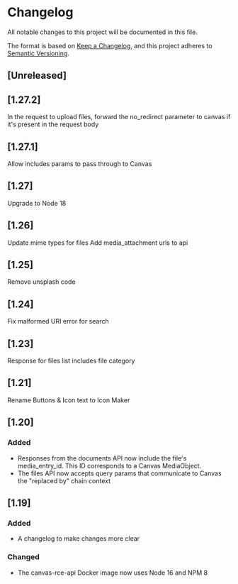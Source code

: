 # Changelog

All notable changes to this project will be documented in this file.

The format is based on [Keep a Changelog](https://keepachangelog.com/en/1.0.0/),
and this project adheres to [Semantic Versioning](https://semver.org/spec/v2.0.0.html).

## [Unreleased]

## [1.27.2]

In the request to upload files, forward the no_redirect parameter to canvas if it's present in the request body

## [1.27.1]

Allow includes params to pass through to Canvas

## [1.27]

Upgrade to Node 18

## [1.26]

Update mime types for files
Add media_attachment urls to api

## [1.25]

Remove unsplash code

## [1.24]

Fix malformed URI error for search

## [1.23]

Response for files list includes file category

## [1.21]

Rename Buttons & Icon text to Icon Maker

## [1.20]

### Added

- Responses from the documents API now include the file's media_entry_id. This ID corresponds to a Canvas MediaObject.
- The files API now accepts query params that communicate to Canvas the "replaced by" chain context

## [1.19]

### Added

- A changelog to make changes more clear

### Changed

- The canvas-rce-api Docker image now uses Node 16 and NPM 8
